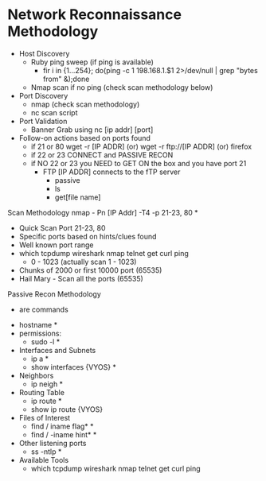 # Network Reconnaissance Methodology

  - Host Discovery
    - Ruby ping sweep (if ping is available)
      - fir i in {1...254}; do(ping -c 1 198.168.1.$1 2>/dev/null | grep "bytes from" &);done
    - Nmap scan if no ping (check scan methodology below) 
  - Port Discovery
    - nmap (check scan methodology)
    - nc scan script
  - Port Validation
    - Banner Grab using nc [ip addr] [port]
  - Follow-on actions based on ports found
    - if 21 or 80 wget -r [IP ADDR] (or) wget -r ftp://[IP ADDR] (or) firefox
    - if 22 or 23 CONNECT and PASSIVE RECON
    - if NO 22 or 23 you NEED to GET ON the box and you have port 21
      - FTP [IP ADDR] connects to the fTP server
        - passive
        - ls
        - get[file name]


Scan Methodology
  nmap - Pn [IP Addr] -T4 -p 21-23, 80 *

  - Quick Scan Port 21-23, 80
  - Specific ports based on hints/clues found
  - Well known port range
  - which tcpdump wireshark nmap telnet get curl ping 
      - 0 - 1023 (actually scan 1 - 1023)
  - Chunks of 2000 or first 10000 port (65535)
  - Hail Mary - Scan all the ports (65535)

Passive Recon Methodology
  * are commands

  - hostname *
  - permissions:
    - sudo -l *
  - Interfaces and Subnets
    - ip a *
    - show interfaces {VYOS} *
  - Neighbors
    - ip neigh *
  - Routing Table
    - ip route *
    - show ip route {VYOS}
  - Files of Interest
    - find / iname flag* *
    - find / -iname hint* *
  - Other listening ports
    - ss -ntlp *
  - Available Tools
    - which tcpdump wireshark nmap telnet get curl ping
